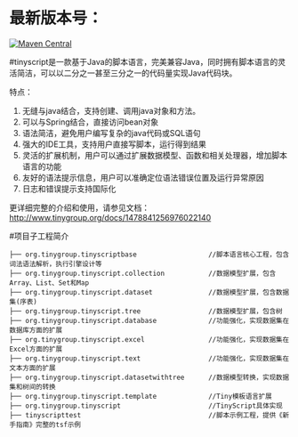 最新版本号：
=========================
[![Maven Central](https://maven-badges.herokuapp.com/maven-central/org.tinygroup/tinyscript/badge.svg)](https://maven-badges.herokuapp.com/maven-central/org.tinygroup/tinyscript)

#tinyscript是一款基于Java的脚本语言，完美兼容Java，同时拥有脚本语言的灵活简洁，可以以二分之一甚至三分之一的代码量实现Java代码块。

特点：
1.  无缝与java结合，支持创建、调用java对象和方法。
2.  可以与Spring结合，直接访问bean对象
3.  语法简洁，避免用户编写复杂的java代码或SQL语句
4.  强大的IDE工具，支持用户直接写脚本，运行得到结果
5.  灵活的扩展机制，用户可以通过扩展数据模型、函数和相关处理器，增加脚本语言的功能
6.  友好的语法提示信息，用户可以准确定位语法错误位置及运行异常原因
7.  日志和错误提示支持国际化

更详细完整的介绍和使用，请参见文档：http://www.tinygroup.org/docs/1478841256976022140


#项目子工程简介

	├── org.tinygroup.tinyscriptbase                  //脚本语言核心工程，包含词法语法解析，执行引擎设计等
	├── org.tinygroup.tinyscript.collection           //数据模型扩展，包含Array、List、Set和Map
	├── org.tinygroup.tinyscript.dataset              //数据模型扩展，包含数据集(序表)
	├── org.tinygroup.tinyscript.tree                 //数据模型扩展，包含树
	├── org.tinygroup.tinyscript.database             //功能强化，实现数据集在数据库方面的扩展
	├── org.tinygroup.tinyscript.excel                //功能强化，实现数据集在Excel方面的扩展
	├── org.tinygroup.tinyscript.text                 //功能强化，实现数据集在文本方面的扩展
	├── org.tinygroup.tinyscript.datasetwithtree      //数据模型转换，实现数据集和树间的转换
	├── org.tinygroup.tinyscript.template             //Tiny模板语言扩展
	├── org.tinygroup.tinyscript                      //TinyScript具体实现
	├── tinyscripttest                                //脚本示例工程，提供《新手指南》完整的tsf示例
	